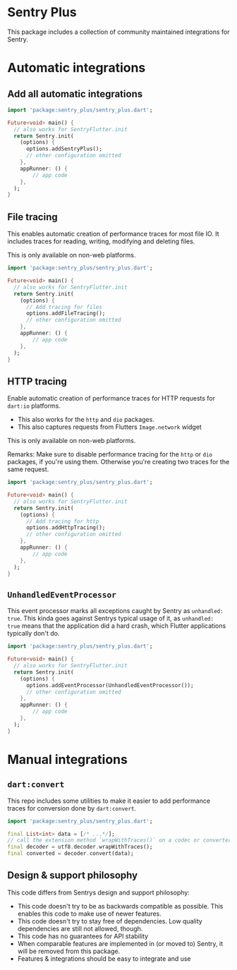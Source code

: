 # Sentry Plus

This package includes a collection of community maintained integrations for Sentry.

# Automatic integrations

## Add all automatic integrations

```dart
import 'package:sentry_plus/sentry_plus.dart';

Future<void> main() {
  // also works for SentryFlutter.init
  return Sentry.init(
    (options) {
      options.addSentryPlus();
      // other configuration omitted
    },
    appRunner: () {
        // app code
    },
  );
}
```

## File tracing

This enables automatic creation of performance traces for most file IO.
It includes traces for reading, writing, modifying and deleting files.

This is only available on non-web platforms.

```dart
import 'package:sentry_plus/sentry_plus.dart';

Future<void> main() {
  // also works for SentryFlutter.init
  return Sentry.init(
    (options) {
      // Add tracing for files
      options.addFileTracing();
      // other configuration omitted
    },
    appRunner: () {
        // app code
    },
  );
}
```

## HTTP tracing

Enable automatic creation of performance traces for HTTP requests for `dart:io` platforms.

* This also works for the `http` and `dio` packages.
* This also captures requests from Flutters `Image.network` widget

This is only available on non-web platforms.

Remarks: 
Make sure to disable performance tracing for the `http` or `dio` packages, if you're using them. Otherwise you're creating two traces for the same request.

```dart
import 'package:sentry_plus/sentry_plus.dart';

Future<void> main() {
  // also works for SentryFlutter.init
  return Sentry.init(
    (options) {
      // Add tracing for http
      options.addHttpTracing();
      // other configuration omitted
    },
    appRunner: () {
        // app code
    },
  );
}
```

## `UnhandledEventProcessor`

This event processor marks all exceptions caught by Sentry as `unhandled:  true`. This kinda goes against Sentrys typical usage of it, as `unhandled:  true` means that the application did a hard crash, which Flutter applications
typically don't do.

```dart
import 'package:sentry_plus/sentry_plus.dart';

Future<void> main() {
  // also works for SentryFlutter.init
  return Sentry.init(
    (options) {
      options.addEventProcessor(UnhandledEventProcessor());
      // other configuration omitted
    },
    appRunner: () {
        // app code
    },
  );
}
```

# Manual integrations

## `dart:convert`

This repo includes some utilities to make it easier to add performance traces
for conversion done by `dart:convert`.

```dart
import 'package:sentry_plus/sentry_plus.dart';

final List<int> data = [/* ...*/];
// call the extension method `wrapWithTraces()` on a codec or converter
final decoder = utf8.decoder.wrapWithTraces();
final converted = decoder.convert(data);
```

## Design & support philosophy

This code differs from Sentrys design and support philosophy:
- This code doesn't try to be as backwards compatible as possible. This enables this code to make use of newer features.
- This code doesn't try to stay free of dependencies. Low quality dependencies are still not allowed, though.
- This code has no guarantees for API stability
- When comparable features are implemented in (or moved to) Sentry, it will be removed from this package.
- Features & integrations should be easy to integrate and use
